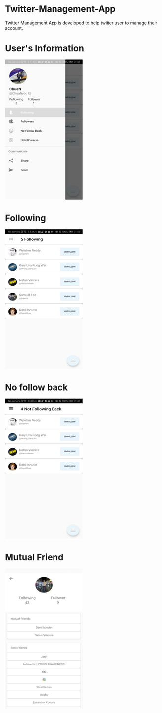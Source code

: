 # Twitter-Management-App
Twitter Management App is developed to help twitter user to manage their account.

# User's Information
<img src="https://raw.githubusercontent.com/ChuaN15/Twitter-Management-App/master/Screenshot_20200719_014250_chuan.twittertwitterlittlestar.jpg" alt="Drawing" width="250" height="450" style="max-width:100%;"/>

# Following
<img src="https://raw.githubusercontent.com/ChuaN15/Twitter-Management-App/master/Screenshot_20200719_014236_chuan.twittertwitterlittlestar.jpg" alt="Drawing" width="250" height="450" style="max-width:100%;"/>

# No follow back
<img src="https://raw.githubusercontent.com/ChuaN15/Twitter-Management-App/master/Screenshot_20200719_014243_chuan.twittertwitterlittlestar.jpg" alt="Drawing" width="250" height="450" style="max-width:100%;"/>

# Mutual Friend
<img src="https://raw.githubusercontent.com/ChuaN15/Twitter-Management-App/master/Screenshot_20200719_014451_chuan.twittertwitterlittlestar.jpg" alt="Drawing" width="250" height="450" style="max-width:100%;"/>
